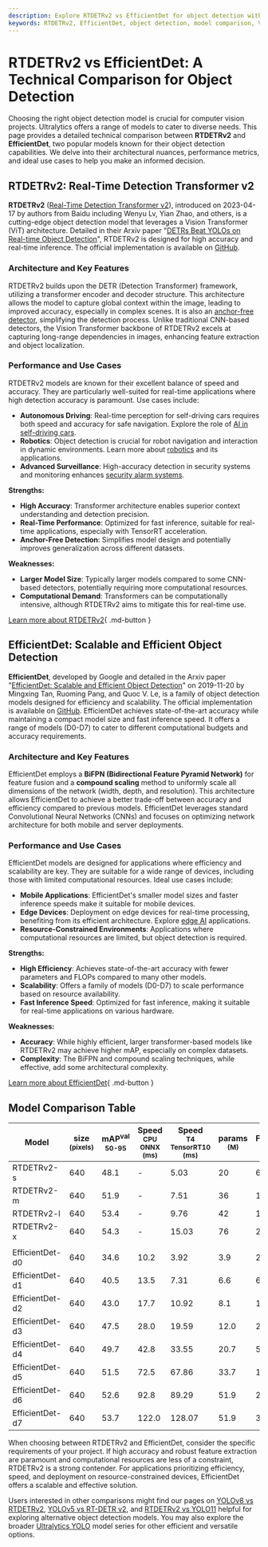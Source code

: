 ```yaml
---
description: Explore RTDETRv2 vs EfficientDet for object detection with insights on architecture, performance, and use cases. Make an informed choice for your projects.
keywords: RTDETRv2, EfficientDet, object detection, model comparison, Vision Transformer, BiFPN, computer vision, real-time detection, efficient models, Ultralytics
---
```


# RTDETRv2 vs EfficientDet: A Technical Comparison for Object Detection

Choosing the right object detection model is crucial for computer vision projects. Ultralytics offers a range of models to cater to diverse needs. This page provides a detailed technical comparison between **RTDETRv2** and **EfficientDet**, two popular models known for their object detection capabilities. We delve into their architectural nuances, performance metrics, and ideal use cases to help you make an informed decision.

<script async src="https://cdn.jsdelivr.net/npm/chart.js"></script>
<script defer src="../../javascript/benchmark.js"></script>

<canvas id="modelComparisonChart" width="1024" height="400" active-models='["RTDETRv2", "EfficientDet"]'></canvas>

## RTDETRv2: Real-Time Detection Transformer v2

**RTDETRv2** ([Real-Time Detection Transformer v2](https://github.com/lyuwenyu/RT-DETR/tree/main/rtdetrv2_pytorch#readme)), introduced on 2023-04-17 by authors from Baidu including Wenyu Lv, Yian Zhao, and others, is a cutting-edge object detection model that leverages a Vision Transformer (ViT) architecture. Detailed in their Arxiv paper "[DETRs Beat YOLOs on Real-time Object Detection](https://arxiv.org/abs/2304.08069)", RTDETRv2 is designed for high accuracy and real-time inference. The official implementation is available on [GitHub](https://github.com/lyuwenyu/RT-DETR/tree/main/rtdetrv2_pytorch).

### Architecture and Key Features

RTDETRv2 builds upon the DETR (Detection Transformer) framework, utilizing a transformer encoder and decoder structure. This architecture allows the model to capture global context within the image, leading to improved accuracy, especially in complex scenes. It is also an [anchor-free detector](https://www.ultralytics.com/glossary/anchor-free-detectors), simplifying the detection process. Unlike traditional CNN-based detectors, the Vision Transformer backbone of RTDETRv2 excels at capturing long-range dependencies in images, enhancing feature extraction and object localization.

### Performance and Use Cases

RTDETRv2 models are known for their excellent balance of speed and accuracy. They are particularly well-suited for real-time applications where high detection accuracy is paramount. Use cases include:

- **Autonomous Driving**: Real-time perception for self-driving cars requires both speed and accuracy for safe navigation. Explore the role of [AI in self-driving cars](https://www.ultralytics.com/solutions/ai-in-self-driving).
- **Robotics**: Object detection is crucial for robot navigation and interaction in dynamic environments. Learn more about [robotics](https://www.ultralytics.com/glossary/robotics) and its applications.
- **Advanced Surveillance**: High-accuracy detection in security systems and monitoring enhances [security alarm systems](https://docs.ultralytics.com/guides/security-alarm-system/).

**Strengths:**

- **High Accuracy**: Transformer architecture enables superior context understanding and detection precision.
- **Real-Time Performance**: Optimized for fast inference, suitable for real-time applications, especially with TensorRT acceleration.
- **Anchor-Free Detection**: Simplifies model design and potentially improves generalization across different datasets.

**Weaknesses:**

- **Larger Model Size**: Typically larger models compared to some CNN-based detectors, potentially requiring more computational resources.
- **Computational Demand**: Transformers can be computationally intensive, although RTDETRv2 aims to mitigate this for real-time use.

[Learn more about RTDETRv2](https://docs.ultralytics.com/models/rtdetr/){ .md-button }

## EfficientDet: Scalable and Efficient Object Detection

**EfficientDet**, developed by Google and detailed in the Arxiv paper "[EfficientDet: Scalable and Efficient Object Detection](https://arxiv.org/abs/1911.09070)" on 2019-11-20 by Mingxing Tan, Ruoming Pang, and Quoc V. Le, is a family of object detection models designed for efficiency and scalability. The official implementation is available on [GitHub](https://github.com/google/automl/tree/master/efficientdet). EfficientDet achieves state-of-the-art accuracy while maintaining a compact model size and fast inference speed. It offers a range of models (D0-D7) to cater to different computational budgets and accuracy requirements.

### Architecture and Key Features

EfficientDet employs a **BiFPN (Bidirectional Feature Pyramid Network)** for feature fusion and a **compound scaling** method to uniformly scale all dimensions of the network (width, depth, and resolution). This architecture allows EfficientDet to achieve a better trade-off between accuracy and efficiency compared to previous models. EfficientDet leverages standard Convolutional Neural Networks (CNNs) and focuses on optimizing network architecture for both mobile and server deployments.

### Performance and Use Cases

EfficientDet models are designed for applications where efficiency and scalability are key. They are suitable for a wide range of devices, including those with limited computational resources. Ideal use cases include:

- **Mobile Applications**: EfficientDet's smaller model sizes and faster inference speeds make it suitable for mobile devices.
- **Edge Devices**: Deployment on edge devices for real-time processing, benefiting from its efficient architecture. Explore [edge AI](https://www.ultralytics.com/glossary/edge-ai) applications.
- **Resource-Constrained Environments**: Applications where computational resources are limited, but object detection is required.

**Strengths:**

- **High Efficiency**: Achieves state-of-the-art accuracy with fewer parameters and FLOPs compared to many other models.
- **Scalability**: Offers a family of models (D0-D7) to scale performance based on resource availability.
- **Fast Inference Speed**: Optimized for fast inference, making it suitable for real-time applications on various hardware.

**Weaknesses:**

- **Accuracy**: While highly efficient, larger transformer-based models like RTDETRv2 may achieve higher mAP, especially on complex datasets.
- **Complexity**: The BiFPN and compound scaling techniques, while effective, add some architectural complexity.

[Learn more about EfficientDet](https://github.com/google/automl/tree/master/efficientdet#readme){ .md-button }

## Model Comparison Table

| Model           | size<br><sup>(pixels) | mAP<sup>val<br>50-95 | Speed<br><sup>CPU ONNX<br>(ms) | Speed<br><sup>T4 TensorRT10<br>(ms) | params<br><sup>(M) | FLOPs<br><sup>(B) |
| --------------- | --------------------- | -------------------- | ------------------------------ | ----------------------------------- | ------------------ | ----------------- |
| RTDETRv2-s      | 640                   | 48.1                 | -                              | 5.03                                | 20                 | 60                |
| RTDETRv2-m      | 640                   | 51.9                 | -                              | 7.51                                | 36                 | 100               |
| RTDETRv2-l      | 640                   | 53.4                 | -                              | 9.76                                | 42                 | 136               |
| RTDETRv2-x      | 640                   | 54.3                 | -                              | 15.03                               | 76                 | 259               |
|                 |                       |                      |                                |                                     |                    |                   |
| EfficientDet-d0 | 640                   | 34.6                 | 10.2                           | 3.92                                | 3.9                | 2.54              |
| EfficientDet-d1 | 640                   | 40.5                 | 13.5                           | 7.31                                | 6.6                | 6.1               |
| EfficientDet-d2 | 640                   | 43.0                 | 17.7                           | 10.92                               | 8.1                | 11.0              |
| EfficientDet-d3 | 640                   | 47.5                 | 28.0                           | 19.59                               | 12.0               | 24.9              |
| EfficientDet-d4 | 640                   | 49.7                 | 42.8                           | 33.55                               | 20.7               | 55.2              |
| EfficientDet-d5 | 640                   | 51.5                 | 72.5                           | 67.86                               | 33.7               | 130.0             |
| EfficientDet-d6 | 640                   | 52.6                 | 92.8                           | 89.29                               | 51.9               | 226.0             |
| EfficientDet-d7 | 640                   | 53.7                 | 122.0                          | 128.07                              | 51.9               | 325.0             |

When choosing between RTDETRv2 and EfficientDet, consider the specific requirements of your project. If high accuracy and robust feature extraction are paramount and computational resources are less of a constraint, RTDETRv2 is a strong contender. For applications prioritizing efficiency, speed, and deployment on resource-constrained devices, EfficientDet offers a scalable and effective solution.

Users interested in other comparisons might find our pages on [YOLOv8 vs RTDETRv2](https://docs.ultralytics.com/compare/yolov8-vs-rtdetr/), [YOLOv5 vs RT-DETR v2](https://docs.ultralytics.com/compare/yolov5-vs-rtdetr/), and [RTDETRv2 vs YOLO11](https://docs.ultralytics.com/compare/rtdetr-vs-yolo11/) helpful for exploring alternative object detection models. You may also explore the broader [Ultralytics YOLO](https://www.ultralytics.com/yolo) model series for other efficient and versatile options.
